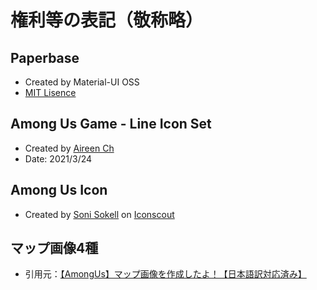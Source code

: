 # 権利等の表記（敬称略）
## Paperbase
- Created by Material-UI OSS
- [MIT Lisence](https://opensource.org/licenses/MIT)
## Among Us Game - Line Icon Set
- Created by [Aireen Ch](https://www.behance.net/gallery/116070117/Among-Us-Game-Line-Icon-Set)
- Date: 2021/3/24

## Among Us Icon
- Created by [Soni Sokell](https://iconscout.com/contributors/sonisokell) on [Iconscout](https://iconscout.com/)
            

## マップ画像4種
- 引用元：[【AmongUs】マップ画像を作成したよ！【日本語訳対応済み】](https://baskmedia.jp/amongus-japanese-map/)